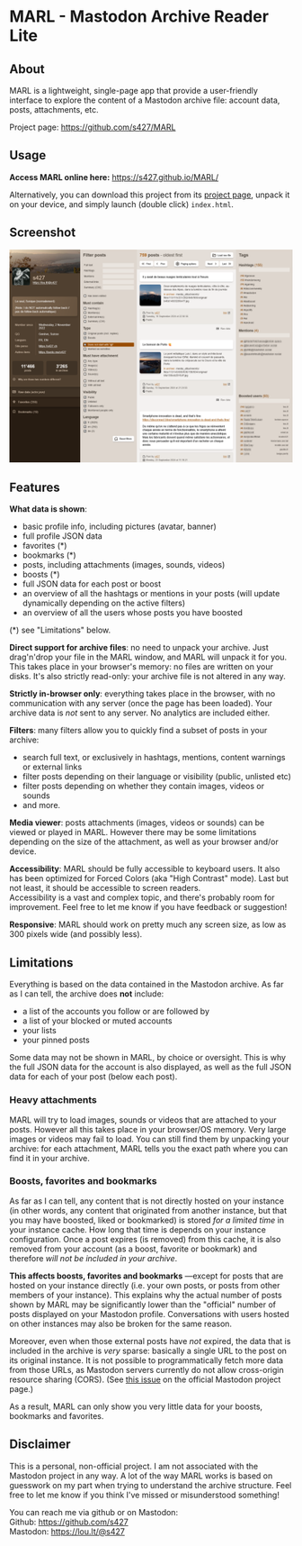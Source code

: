 # MARL - Mastodon Archive Reader Lite

## About

MARL is a lightweight, single-page app that provide a user-friendly interface to explore the content of a Mastodon archive file: account data, posts, attachments, etc.

Project page: https://github.com/s427/MARL

## Usage

__Access MARL online here:__ https://s427.github.io/MARL/

Alternatively, you can download this project from its [project page](https://github.com/s427/MARL), unpack it on your device, and simply launch (double click) `index.html`.

## Screenshot

<img src="screenshot.png" alt="app screenshot">

## Features

__What data is shown__:
- basic profile info, including pictures (avatar, banner)
- full profile JSON data
- favorites (*)
- bookmarks (*)
- posts, including attachments (images, sounds, videos)
- boosts (*)
- full JSON data for each post or boost
- an overview of all the hashtags or mentions in your posts (will update dynamically depending on the active filters)
- an overview of all the users whose posts you have boosted

(*) see "Limitations" below.

__Direct support for archive files__: no need to unpack your archive. Just drag'n'drop your file in the MARL window, and MARL will unpack it for you. This takes place in your browser's memory: no files are written on your disks. It's also strictly read-only: your archive file is not altered in any way.

__Strictly in-browser only__: everything takes place in the browser, with no communication with any server (once the page has been loaded). Your archive data is _not_ sent to any server. No analytics are included either.

__Filters__: many filters allow you to quickly find a subset of posts in your archive:
- search full text, or exclusively in hashtags, mentions, content warnings or external links
- filter posts depending on their language or visibility (public, unlisted etc)
- filter posts depending on whether they contain images, videos or sounds
- and more.

__Media viewer__: posts attachments (images, videos or sounds) can be viewed or played in MARL. However there may be some limitations depending on the size of the attachment, as well as your browser and/or device.

__Accessibility__: MARL should be fully accessible to keyboard users. It also has been optimized for Forced Colors (aka "High Contrast" mode). Last but not least, it should be accessible to screen readers.  
Accessibility is a vast and complex topic, and there's probably room for improvement. Feel free to let me know if you have feedback or suggestion!

__Responsive__: MARL should work on pretty much any screen size, as low as 300 pixels wide (and possibly less).

## Limitations

Everything is based on the data contained in the Mastodon archive. As far as I can tell, the archive does __not__ include:

- a list of the accounts you follow or are followed by
- a list of your blocked or muted accounts
- your lists
- your pinned posts

Some data may not be shown in MARL, by choice or oversight. This is why the full JSON data for the account is also displayed, as well as the full JSON data for each of your post (below each post).

### Heavy attachments

MARL will try to load images, sounds or videos that are attached to your posts. However all this takes place in your browser/OS memory. Very large images or videos may fail to load. You can still find them by unpacking your archive: for each attachment, MARL tells you the exact path where you can find it in your archive.

### Boosts, favorites and bookmarks

As far as I can tell, any content that is not directly hosted on your instance (in other words, any content that originated from another instance, but that you may have boosted, liked or bookmarked) is stored _for a limited time_ in your instance cache. How long that time is depends on your instance configuration. Once a post expires (is removed) from this cache, it is also removed from your account (as a boost, favorite or bookmark) and therefore _will not be included in your archive_.

__This affects boosts, favorites and bookmarks__ —except for posts that are hosted on your instance directly (i.e. your own posts, or posts from other members of your instance). This explains why the actual number of posts shown by MARL may be significantly lower than the "official" number of posts displayed on your Mastodon profile. Conversations with users hosted on other instances may also be broken for the same reason.

Moreover, even when those external posts have _not_ expired, the data that is included in the archive is _very_ sparse: basically a single URL to the post on its original instance. It is not possible to programmatically fetch more data from those URLs, as Mastodon servers currently do not allow cross-origin resource sharing (CORS). (See [this issue](https://github.com/mastodon/mastodon/issues/10400) on the official Mastodon project page.)

As a result, MARL can only show you very little data for your boosts, bookmarks and favorites.

## Disclaimer

This is a personal, non-official project. I am not associated with the Mastodon project in any way. A lot of the way MARL works is based on guesswork on my part when trying to understand the archive structure. Feel free to let me know if you think I've missed or misunderstood something!

You can reach me via github or on Mastodon:  
Github: https://github.com/s427  
Mastodon: https://lou.lt/@s427
